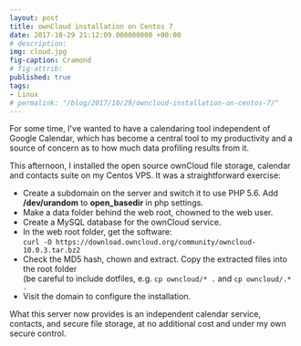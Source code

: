```yaml
---
layout: post
title: ownCloud installation on Centos 7
date: 2017-10-29 21:12:09.000000000 +00:00
# description: 
img: cloud.jpg
fig-caption: Cramond
# fig-attrib: 
published: true
tags:
- Linux
# permalink: "/blog/2017/10/29/owncloud-installation-on-centos-7/"
---
```

For some time, I've wanted to have a calendaring tool independent of Google Calendar, which has become a central tool to my productivity and a source of concern as to how much data profiling results from it.

This afternoon, I installed the open source ownCloud file storage, calendar and contacts suite on my Centos VPS. It was a straightforward exercise:

* Create a subdomain on the server and switch it to use PHP 5.6. Add **/dev/urandom** to **open_basedir** in php settings.
* Make a data folder behind the web root, chowned to the web user.
* Create a MySQL database for the ownCloud service.
* In the web root folder, get the software:  
`curl -O https://download.owncloud.org/community/owncloud-10.0.3.tar.bz2`
* Check the MD5 hash, chown and extract. Copy the extracted files into the root folder  
(be careful to include dotfiles, e.g. `cp owncloud/* .` and `cp owncloud/.* .`
* Visit the domain to configure the installation.

What this server now provides is an independent calendar service, contacts, and secure file storage, at no additional cost and under my own secure control.
